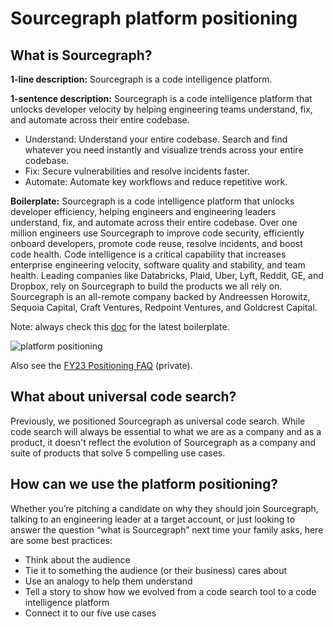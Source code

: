 # Sourcegraph platform positioning

## What is Sourcegraph?

**1-line description:** Sourcegraph is a code intelligence platform.

**1-sentence description:** Sourcegraph is a code intelligence platform that unlocks developer velocity by helping engineering teams understand, fix, and automate across their entire codebase.

- Understand: Understand your entire codebase. Search and find whatever you need instantly and visualize trends across your entire codebase.
- Fix: Secure vulnerabilities and resolve incidents faster.
- Automate: Automate key workflows and reduce repetitive work.

**Boilerplate:** Sourcegraph is a code intelligence platform that unlocks developer efficiency, helping engineers and engineering leaders understand, fix, and automate across their entire codebase. Over one million engineers use Sourcegraph to improve code security, efficiently onboard developers, promote code reuse, resolve incidents, and boost code health. Code intelligence is a critical capability that increases enterprise engineering velocity, software quality and stability, and team health. Leading companies like Databricks, Plaid, Uber, Lyft, Reddit, GE, and Dropbox, rely on Sourcegraph to build the products we all rely on. Sourcegraph is an all-remote company backed by Andreessen Horowitz, Sequoia Capital, Craft Ventures, Redpoint Ventures, and Goldcrest Capital.

Note: always check this [doc](https://docs.google.com/document/d/1jvE52dR4wsOhbKnJTghb0cHo-XdtWKF6ghPRZ4FWl1M/edit#) for the latest boilerplate.

![platform positioning](https://storage.googleapis.com/sourcegraph-assets/Platform%20positioning.png)

Also see the [FY23 Positioning FAQ](https://docs.google.com/document/d/1_k2m78tDW5mt1141qfD4E_Xwg8e8qGQ1n8Kx7mRQ0H0/edit#heading=h.mowy8zfok0ki) (private).

## What about universal code search?

Previously, we positioned Sourcegraph as universal code search. While code search will always be essential to what we are as a company and as a product, it doesn't reflect the evolution of Sourcegraph as a company and suite of products that solve 5 compelling use cases.

## How can we use the platform positioning?

Whether you’re pitching a candidate on why they should join Sourcegraph, talking to an engineering leader at a target account, or just looking to answer the question “what is Sourcegraph” next time your family asks, here are some best practices:

- Think about the audience
- Tie it to something the audience (or their business) cares about
- Use an analogy to help them understand
- Tell a story to show how we evolved from a code search tool to a code intelligence platform
- Connect it to our five use cases
